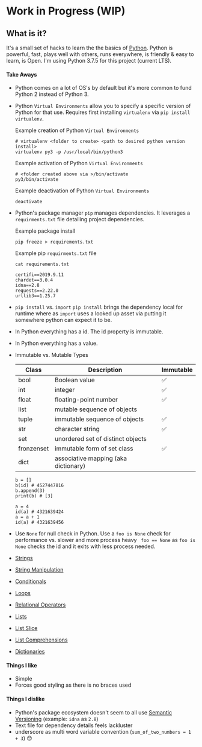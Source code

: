 # Work in Progress (WIP)

## What is it?
It's a small set of hacks to learn the the basics of [Python](https://www.python.org/). Python is powerful, fast,
plays well with others, runs everywhere, is friendly & easy to learn, is Open. I'm using Python 3.7.5 for this project (current LTS).

#### Take Aways
- Python comes on a lot of OS's by default but it's more common to fund Python 2 instead of Python 3.
- Python `Virtual Environments` allow you to specify a specific version of Python for that use. Requires first installing `virtualenv` via `pip install virtualenv`.

  Example creation of Python `Virtual Environments`
  ```
  # virtualenv <folder to create> <path to desired python version install>
  virtualenv py3 -p /usr/local/bin/python3
  ```

  Example activation of Python `Virtual Environments`
  ```
  # <folder created above via >/bin/activate
  py3/bin/activate
  ```

  Example deactivation of Python `Virtual Environments`
  ```
  deactivate
  ```

- Python's package manager `pip` manages dependencies. It leverages a `requirments.txt` file detailing project dependencies.

  Example package install
  ```
  pip freeze > requirements.txt
  ```

  Example pip `requirments.txt` file
  ```
  cat requirements.txt
  ```

  ```
  certifi==2019.9.11
  chardet==3.0.4
  idna==2.8
  requests==2.22.0
  urllib3==1.25.7
  ```

- `pip install` vs. `import`
  `pip install` brings the dependency local for runtime where as `import` uses a looked up asset via putting it somewhere python can expect it to be.

- In Python everything has a id. The id property is immutable.
- In Python everything has a value.

- Immutable vs. Mutable Types

  | Class      | Description                          | Immutable          |
  |------------|--------------------------------------|--------------------|
  | bool       | Boolean value                        | :white_check_mark: |
  | int        | integer                              | :white_check_mark: |
  | float      | floating-point number                | :white_check_mark: |
  | list       | mutable sequence of objects          |                    |
  | tuple      | immutable sequence of objects        | :white_check_mark: |
  | str        | character string                     | :white_check_mark: |
  | set        | unordered set of distinct objects    |                    |
  | fronzenset | immutable form of set class          | :white_check_mark: |
  | dict       | associative mapping (aka dictionary) |                    |

  ```
  b = []
  b(id) # 4527447816
  b.append(3)
  print(b) # [3]
  ```

  ```
  a = 4
  id(a) # 4321639424
  a = a + 1
  id(a) # 4321639456
  ```

- Use `None` for null check in Python. Use a `foo is None` check for performance vs. slower and more process heavy ` foo == None` as `foo is None` checks the id and it exits with less process needed.

- [Strings](./strings.py)
- [String Manipulation](./string-manipulation.py)
- [Conditionals](./conditionals.py)
- [Loops](./loops.py)
- [Relational Operators](./relational-operator.py)
- [Lists](./lists.py)
- [List Slice](./list-slice.py)
- [List Comprehensions](./list-comprehensions.py)
- [Dictionaries](./dictionaries.py)

#### Things I like
- Simple
- Forces good styling as there is no braces used

#### Things I dislike
- Python's package ecosystem doesn't seem to all use [Semantic Versioning](https://semver.org/) (example: `idna` as `2.8`)
- Text file for dependency details feels lackluster
- underscore as multi word variable convention (`sum_of_two_numbers = 1 + 3`) :expressionless:
